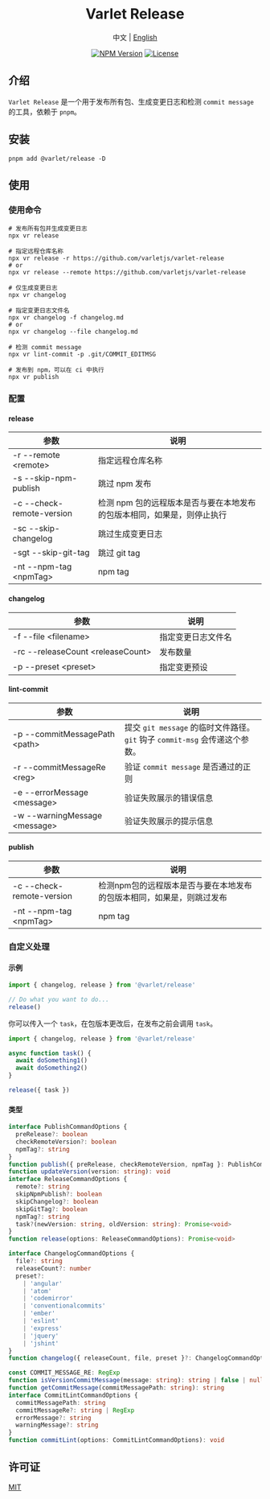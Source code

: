 <h1 align="center">Varlet Release</h1>

<p align="center">
  <span>中文</span> | 
  <a href="https://github.com/varletjs/release/blob/main/README.md">English</a>
</p>
<p align="center">
  <a href="https://www.npmjs.com/package/@varlet/release" target="_blank" rel="noopener noreferrer"><img src="https://badgen.net/npm/v/@varlet/release" alt="NPM Version" /></a>
  <a href="https://github.com/valetjs/release/blob/master/LICENSE" target="_blank" rel="noopener noreferrer"><img src="https://badgen.net/github/license/varletjs/release" alt="License" /></a>
</p>

## 介绍

`Varlet Release` 是一个用于发布所有包、生成变更日志和检测 `commit message` 的工具，依赖于 `pnpm`。

## 安装

```shell
pnpm add @varlet/release -D
```

## 使用

### 使用命令

```shell
# 发布所有包并生成变更日志
npx vr release

# 指定远程仓库名称
npx vr release -r https://github.com/varletjs/varlet-release
# or
npx vr release --remote https://github.com/varletjs/varlet-release

# 仅生成变更日志
npx vr changelog

# 指定变更日志文件名
npx vr changelog -f changelog.md
# or
npx vr changelog --file changelog.md

# 检测 commit message
npx vr lint-commit -p .git/COMMIT_EDITMSG

# 发布到 npm，可以在 ci 中执行
npx vr publish
```

### 配置

#### release

| 参数                      | 说明                                                                    |
| ------------------------- | ----------------------------------------------------------------------- |
| -r --remote \<remote\>    | 指定远程仓库名称                                                        |
| -s --skip-npm-publish     | 跳过 npm 发布                                                           |
| -c --check-remote-version | 检测 npm 包的远程版本是否与要在本地发布的包版本相同，如果是，则停止执行 |
| -sc --skip-changelog      | 跳过生成变更日志                                                        |
| -sgt --skip-git-tag       | 跳过 git tag                                                            |
| -nt --npm-tag \<npmTag\>  | npm tag                                                                 |

#### changelog

| 参数                                | 说明               |
| ----------------------------------- | ------------------ |
| -f --file \<filename\>              | 指定变更日志文件名 |
| -rc --releaseCount \<releaseCount\> | 发布数量           |
| -p --preset \<preset\>              | 指定变更预设       |

#### lint-commit

| 参数                            | 说明                                                                        |
| ------------------------------- | --------------------------------------------------------------------------- |
| -p --commitMessagePath \<path\> | 提交 `git message` 的临时文件路径。`git` 钩子 `commit-msg` 会传递这个参数。 |
| -r --commitMessageRe \<reg\>    | 验证 `commit message` 是否通过的正则                                        |
| -e --errorMessage \<message\>   | 验证失败展示的错误信息                                                      |
| -w --warningMessage \<message\> | 验证失败展示的提示信息                                                      |

#### publish

| 参数                      | 说明                                                                  |
| ------------------------- | --------------------------------------------------------------------- |
| -c --check-remote-version | 检测npm包的远程版本是否与要在本地发布的包版本相同，如果是，则跳过发布 |
| -nt --npm-tag \<npmTag\>  | npm tag                                                               |

### 自定义处理

#### 示例

```js
import { changelog, release } from '@varlet/release'

// Do what you want to do...
release()
```

你可以传入一个 `task`，在包版本更改后，在发布之前会调用 `task`。

```js
import { changelog, release } from '@varlet/release'

async function task() {
  await doSomething1()
  await doSomething2()
}

release({ task })
```

#### 类型

```ts
interface PublishCommandOptions {
  preRelease?: boolean
  checkRemoteVersion?: boolean
  npmTag?: string
}
function publish({ preRelease, checkRemoteVersion, npmTag }: PublishCommandOptions): Promise<void>
function updateVersion(version: string): void
interface ReleaseCommandOptions {
  remote?: string
  skipNpmPublish?: boolean
  skipChangelog?: boolean
  skipGitTag?: boolean
  npmTag?: string
  task?(newVersion: string, oldVersion: string): Promise<void>
}
function release(options: ReleaseCommandOptions): Promise<void>

interface ChangelogCommandOptions {
  file?: string
  releaseCount?: number
  preset?:
    | 'angular'
    | 'atom'
    | 'codemirror'
    | 'conventionalcommits'
    | 'ember'
    | 'eslint'
    | 'express'
    | 'jquery'
    | 'jshint'
}
function changelog({ releaseCount, file, preset }?: ChangelogCommandOptions): Promise<void>

const COMMIT_MESSAGE_RE: RegExp
function isVersionCommitMessage(message: string): string | false | null
function getCommitMessage(commitMessagePath: string): string
interface CommitLintCommandOptions {
  commitMessagePath: string
  commitMessageRe?: string | RegExp
  errorMessage?: string
  warningMessage?: string
}
function commitLint(options: CommitLintCommandOptions): void
```

## 许可证

[MIT](https://github.com/varletjs/release/blob/main/LICENSE)
